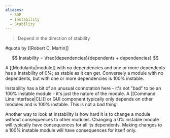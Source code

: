 ```yaml
---
aliases:
  - SDP
  - Instability
  - Stability
---
```

> Depend in the direction of stability

#quote by  [[Robert C. Martin]]


$$
Instability = \frac{dependencies}{dependents + dependencies}
$$

A [[Modularity|module]] with no dependencies and one or more dependents has a Instability of 0%; as stable as it can get. Conversely a module with no dependents, but with one or more dependencies is 100% instable.

Instability has a bit of an unusual connotation here - it's not "bad" to be an 100% instable module - it's just the nature of the module. A [[Command Line Interface|CLI]] or GUI component typically only depends on other modules and is 100% instable. This is not a bad thing.

Another way to look at Instability is how hard it is to change a module without consequences to other modules. Changing a 0% instable module will typically have consequences for all its dependents. Making changes to a 100% instable module will have consequences for itself only.
